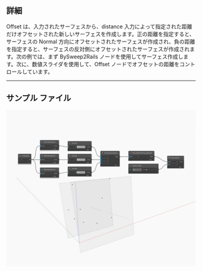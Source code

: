 ## 詳細
Offset は、入力されたサーフェスから、distance 入力によって指定された距離だけオフセットされた新しいサーフェスを作成します。正の距離を指定すると、サーフェスの Normal 方向にオフセットされたサーフェスが作成され、負の距離を指定すると、サーフェスの反対側にオフセットされたサーフェスが作成されます。次の例では、まず BySweep2Rails ノードを使用してサーフェス作成します。次に、数値スライダを使用して、Offset ノードでオフセットの距離をコントロールしています。
___
## サンプル ファイル

![Offset](./Autodesk.DesignScript.Geometry.Plane.Offset_img.jpg)

